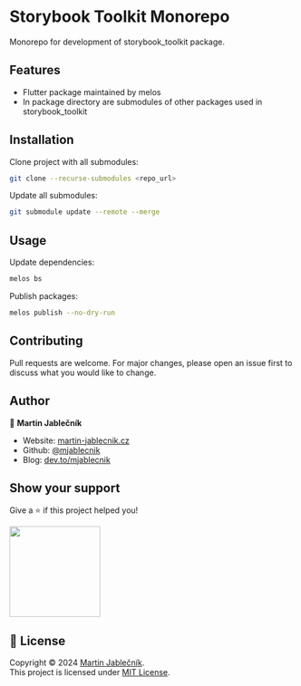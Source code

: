 # Storybook Toolkit Monorepo

Monorepo for development of storybook_toolkit package.

## Features

- Flutter package maintained by melos
- In package directory are submodules of other packages used in storybook_toolkit

## Installation

Clone project with all submodules:

```sh
git clone --recurse-submodules <repo_url>
```

Update all submodules:

```sh
git submodule update --remote --merge
```

## Usage

Update dependencies:

```sh
melos bs
```

Publish packages:

```sh
melos publish --no-dry-run
```


## Contributing
Pull requests are welcome. For major changes, please open an issue first to discuss what you would like to change.


## Author

👤 **Martin Jablečník**

* Website: [martin-jablecnik.cz](https://www.martin-jablecnik.cz)
* Github: [@mjablecnik](https://github.com/mjablecnik)
* Blog: [dev.to/mjablecnik](https://dev.to/mjablecnik)


## Show your support

Give a ⭐️ if this project helped you!

<a href="https://www.patreon.com/mjablecnik">
  <img src="https://c5.patreon.com/external/logo/become_a_patron_button@2x.png" width="160">
</a>


## 📝 License

Copyright © 2024 [Martin Jablečník](https://github.com/mjablecnik).<br />
This project is licensed under [MIT License](https://github.com/mjablecnik/storybook_toolkit_monorepo/blob/master/LICENSE).
